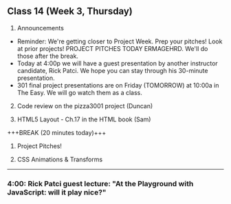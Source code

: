 ## Class 14 (Week 3, Thursday)

1. Announcements
  - Reminder: We're getting closer to Project Week. Prep your pitches! Look at prior projects! PROJECT PITCHES TODAY ERMAGEHRD. We'll do those after the break.
  - Today at 4:00p we will have a guest presentation by another instructor candidate, Rick Patci. We hope you can stay through his 30-minute presentation.
  - 301 final project presentations are on Friday (TOMORROW) at 10:00a in The Easy. We will go watch them as a class.

2. Code review on the pizza3001 project (Duncan)

3. HTML5 Layout - Ch.17 in the HTML book (Sam)

+++BREAK (20 minutes today)+++

1. Project Pitches!

2. CSS Animations & Transforms

---
### 4:00: Rick Patci guest lecture: "At the Playground with JavaScript: will it play nice?"
